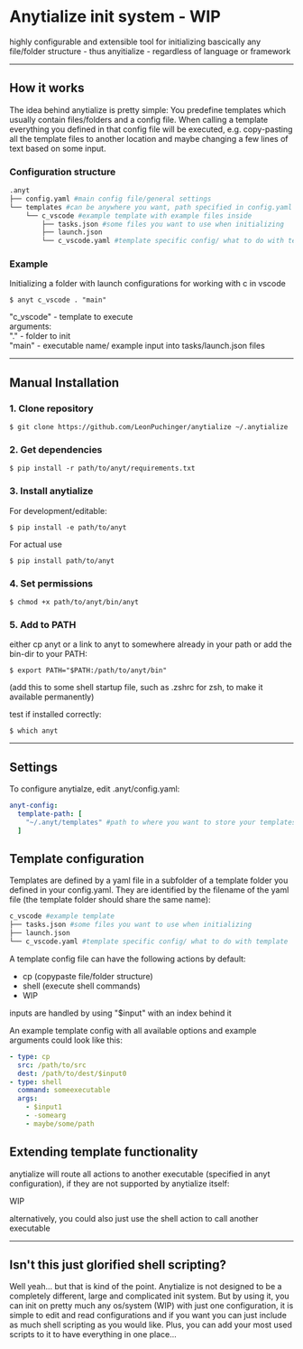 # Anytialize init system - WIP

highly configurable and extensible tool for initializing bascically any file/folder structure - thus anyitialize - regardless of language or framework

---

## How it works

The idea behind anytialize is pretty simple: You predefine templates which usually contain files/folders and a config file. When calling a template everything you defined in that config file will be executed, e.g. copy-pasting all the template files to another location and maybe changing a few lines of text based on some input. 

### Configuration structure
```bash
.anyt
├── config.yaml #main config file/general settings
└── templates #can be anywhere you want, path specified in config.yaml
    └── c_vscode #example template with example files inside
        ├── tasks.json #some files you want to use when initializing
        ├── launch.json
        └── c_vscode.yaml #template specific config/ what to do with template
```

### Example

Initializing a folder with launch configurations for working with c in vscode
```shell
$ anyt c_vscode . "main"
```
"c_vscode"  - template to execute  
arguments:  
"."         - folder to init  
"main"      - executable name/ example input into tasks/launch.json files

---

## Manual Installation

### 1. Clone repository

```shell
$ git clone https://github.com/LeonPuchinger/anytialize ~/.anytialize
```

### 2. Get dependencies

```shell
$ pip install -r path/to/anyt/requirements.txt
```

### 3. Install anytialize

For development/editable:

```shell
$ pip install -e path/to/anyt
```

For actual use

```shell
$ pip install path/to/anyt
```

### 4. Set permissions
```shell
$ chmod +x path/to/anyt/bin/anyt
```

### 5. Add to PATH

either cp anyt or a link to anyt to somewhere already in your path or add the bin-dir to your PATH:

```shell
$ export PATH="$PATH:/path/to/anyt/bin"
```
(add this to some shell startup file, such as .zshrc for zsh, to make it available permanently)

test if installed correctly:
```shell
$ which anyt
```

---

## Settings

To configure anytialze, edit .anyt/config.yaml:
```yaml
anyt-config:
  template-path: [
    "~/.anyt/templates" #path to where you want to store your templates
  ]
```

## Template configuration

Templates are defined by a yaml file in a subfolder of a template folder you defined in your config.yaml. They are identified by the filename of the yaml file (the template folder should share the same name):

```bash
c_vscode #example template
├── tasks.json #some files you want to use when initializing
├── launch.json
└── c_vscode.yaml #template specific config/ what to do with template
```

A template config file can have the following actions by default:
* cp (copypaste file/folder structure)
* shell (execute shell commands)
* WIP

inputs are handled by using "$input" with an index behind it

An example template config with all available options and example arguments could look like this:

```yaml
- type: cp
  src: /path/to/src
  dest: /path/to/dest/$input0
- type: shell
  command: someexecutable
  args:
    - $input1
    - -somearg
    - maybe/some/path
```

## Extending template functionality

anytialize will route all actions to another executable (specified in anyt configuration), if they are not supported by anytialize itself:

WIP

alternatively, you could also just use the shell action to call another executable 

---

## Isn't this just glorified shell scripting?

Well yeah... but that is kind of the point. Anytialize is not designed to be a completely different, large and complicated init system. But by using it, you can init on pretty much any os/system (WIP) with just one configuration, it is simple to edit and read configurations and if you want you can just include as much shell scripting as you would like. Plus, you can add your most used scripts to it to have everything in one place...